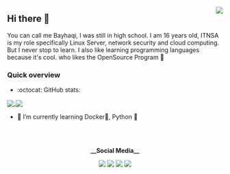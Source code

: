 <a href=#><img align="right" src="https://img.icons8.com/doodle/280/000000/plant-under-sun--v1.png"/></a>

## Hi there 👋
You can call me Bayhaqi, I was still in high school. I am 16 years old, 
ITNSA is my role specifically Linux Server, network security and cloud computing.
But I never stop to learn. I also like learning programming languages because it's cool. 
who likes the OpenSource Program :penguin:

### Quick overview
- :octocat: GitHub stats:
<a href="https://github.com/anuraghazra/github-readme-stats">
<img align="center" src="https://github-readme-stats.vercel.app/api?username=Kyuubang&count_private=true&show_icons=true&theme=merko">
</a>
<a href="https://github.com/anuraghazra/github-readme-stats">
<img align="center" src="https://github-readme-stats.vercel.app/api/top-langs/?username=Kyuubang&layout=compact&theme=merko">
</a>

- 🌱 I’m currently learning Docker🐋, Python :snake:
<br />
<br />
<p align="center">
 <strong>__Social Media__</strong>
<p align="center">
<a href="#"><img src="https://img.icons8.com/clouds/48/000000/github.png"/></a>
<a href="#"><img src="https://img.icons8.com/clouds/48/000000/linkedin.png"/></a>
<a href="#"><img src="https://img.icons8.com/clouds/48/000000/quizlet.png"/></a>
<a href=#><img src="https://img.icons8.com/clouds/48/000000/twitter-circled.png"/></a>
</p>
<!--
**Kyuubang/Kyuubang** is a ✨ _special_ ✨ repository because its `README.md` (this file) appears on your GitHub profile.

Here are some ideas to get you started:

- 🔭 I’m currently working on ...
- 🌱 I’m currently learning ...
- 👯 I’m looking to collaborate on ...
- 🤔 I’m looking for help with ...
- 💬 Ask me about ...
- 📫 How to reach me: ...
- 😄 Pronouns: ...
- ⚡ Fun fact: ...
-->
